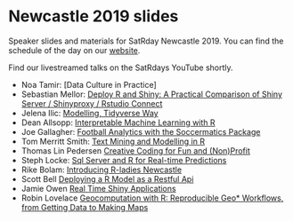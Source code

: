 # Newcastle 2019 slides

Speaker slides and materials for SatRday Newcastle 2019. You can find the schedule of the day on our [website](https://newcastle2019.satrdays.org/).

Find our livestreamed talks on the SatRdays YouTube shortly.

* Noa Tamir: [Data Culture in Practice]
* Sebastian Mellor: [Deploy R and Shiny: A Practical Comparison of Shiny Server / Shinyproxy / Rstudio Connect]()
* Jelena Ilic: [Modelling, Tidyverse Way]()
* Dean Allsopp: [Interpretable Machine Learning with R]()
* Joe Gallagher: [Football Analytics with the Soccermatics Package]()
* Tom Merritt Smith: [Text Mining and Modelling in R]()
* Thomas Lin Pedersen [Creative Coding for Fun and (Non)Profit]()
* Steph Locke: [Sql Server and R for Real-time Predictions]()
* Rike Bolam: [Introducing R-ladies Newcastle]()
* Scott Bell [Deploying a R Model as a Restful Api]()
* Jamie Owen [Real Time Shiny Applications]()
* Robin Lovelace [Geocomputation with R: Reproducible Geo* Workflows, from Getting Data to Making Maps]()

